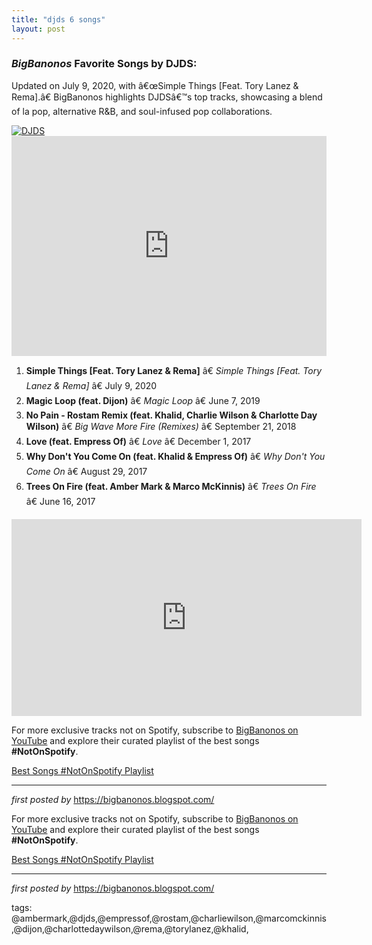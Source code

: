 ```yaml
---
title: "djds 6 songs"
layout: post
---
```

<h3><em>BigBanonos</em> Favorite Songs by DJDS:</h3> <p>Updated on July 9, 2020, with â€œSimple Things [Feat. Tory Lanez & Rema].â€ BigBanonos highlights DJDSâ€™s top tracks, showcasing a blend of la pop, alternative R&B, and soul-infused pop collaborations.</p> <!--Image-->
<div class="separator"> <a href="https://media.pitchfork.com/photos/5af9fc96c0afac5f5fb89fd4/4:3/w_524,h_393,c_limit/DJDS.png" > <img alt="DJDS" src="https://media.pitchfork.com/photos/5af9fc96c0afac5f5fb89fd4/4:3/w_524,h_393,c_limit/DJDS.png" /> </a>
</div> <!--Spotify Playlist Embed-->
<iframe allow="autoplay; clipboard-write; encrypted-media; fullscreen; picture-in-picture" allowfullscreen="" frameborder="0" height="352" loading="lazy" src="https://open.spotify.com/embed/playlist/5m5dPqF9EnQDYyBty56VET?utm_source=generator" width="100%"></iframe> <!--Song Listings-->
<ol> <li><strong>Simple Things [Feat. Tory Lanez & Rema]</strong> â€ <em>Simple Things [Feat. Tory Lanez & Rema]</em> â€ July 9, 2020</li> <li><strong>Magic Loop (feat. Dijon)</strong> â€ <em>Magic Loop</em> â€ June 7, 2019</li> <li><strong>No Pain - Rostam Remix (feat. Khalid, Charlie Wilson & Charlotte Day Wilson)</strong> â€ <em>Big Wave More Fire (Remixes)</em> â€ September 21, 2018</li> <li><strong>Love (feat. Empress Of)</strong> â€ <em>Love</em> â€ December 1, 2017</li> <li><strong>Why Don't You Come On (feat. Khalid & Empress Of)</strong> â€ <em>Why Don't You Come On</em> â€ August 29, 2017</li> <li><strong>Trees On Fire (feat. Amber Mark & Marco McKinnis)</strong> â€ <em>Trees On Fire</em> â€ June 16, 2017</li>
</ol>
<iframe allow="accelerometer; autoplay; encrypted-media; gyroscope; picture-in-picture" allowfullscreen="" frameborder="0" height="315" src="https://www.youtube.com/embed/videoseries?list=PLtuNtuTatqI3_cEkQdJXmiGsNAQ-rZ4_u" width="560"></iframe><br />
<!--Subscribe and Playlist Links-->
<div> <p>For more exclusive tracks not on Spotify, subscribe to <a href="https://www.youtube.com/@BigBanonos" target="_blank">BigBanonos on YouTube</a> and explore their curated playlist of the best songs <strong>#NotOnSpotify</strong>.</p> <p><a href="https://www.youtube.com/playlist?list=PLtuNtuTatqI0kFahUCbtbfenC_ET5O_tr" target="_blank">Best Songs #NotOnSpotify Playlist</a></p></div> <hr /> <p><em>first posted by</em> <a href="https://bigbanonos.blogspot.com/" rel="noopener" target="_new">https://bigbanonos.blogspot.com/</a></p>


<!--Subscribe and Playlist Links-->
<div>
    <p>For more exclusive tracks not on Spotify, subscribe to <a href="https://www.youtube.com/@BigBanonos" target="_blank">BigBanonos on YouTube</a> and explore their curated playlist of the best songs <strong>#NotOnSpotify</strong>.</p>
    <p><a href="https://www.youtube.com/playlist?list=PLtuNtuTatqI0kFahUCbtbfenC_ET5O_tr" target="_blank">Best Songs #NotOnSpotify Playlist<br /></a></p></div>

<hr />

<p><em>first posted by</em> <a href="https://bigbanonos.blogspot.com/" rel="noopener" target="_new">https://bigbanonos.blogspot.com/</a></p>

<p>tags: @ambermark,@djds,@empressof,@rostam,@charliewilson,@marcomckinnis,@dijon,@charlottedaywilson,@rema,@torylanez,@khalid,</p>
